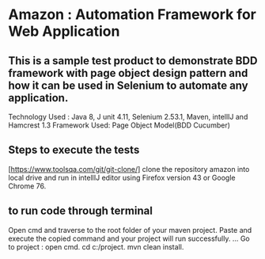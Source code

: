 # Amazon : Automation Framework for Web Application

## This is a sample test product to demonstrate BDD framework with page object design pattern and how it can be used in Selenium to automate any application.

Technology Used : Java 8, J unit 4.11, Selenium 2.53.1, Maven, intellIJ and Hamcrest 1.3
Framework Used: Page Object Model(BDD Cucumber)

## Steps to execute the tests 
[https://www.toolsqa.com/git/git-clone/]
clone the repository amazon into local drive and run in intellIJ editor using Firefox version 43 or Google Chrome 76.

## to run code through terminal
Open cmd and traverse to the root folder of your maven project. Paste and execute the copied command and your project will run successfully.
...
Go to project :
open cmd.
cd c:/project.
mvn clean install.
